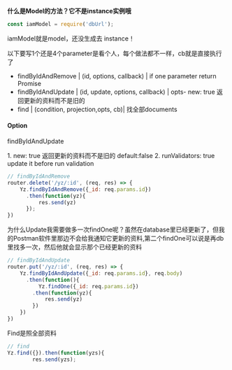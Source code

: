 <b>什么是Model的方法？它不是instance实例哦</b>

``` javascript
const iamModel = require('dbUrl');
```
<p>iamModel就是model，还没生成去 instance！</p>
<p>以下要写1个还是4个parameter是看个人，每个做法都不一样，cb就是直接执行了</p>

* findByIdAndRemove | (id, options, callback)         | if one parameter return Promise 
* findByIdAndUpdate | (id, update, options, callback) | opts- new: true 返回更新的资料而不是旧的
* find              | (condition, projection,opts, cb)| 找全部documents


#### Option
<p>findByIdAndUpdate</p>
1. new: true 返回更新的资料而不是旧的  default:false
2. runValidators: true update it before run validation

``` javascript
// findByIdAndRemove
router.delete('/yz/:id', (req, res) => {
    Yz.findByIdAndRemove({_id: req.params.id})
      .then(function(yz){
          res.send(yz)
      });
})
```
<p>为什么Update我需要做多一次findOne呢？虽然在database里已经更新了，但我的Postman软件里那边不会给我通知它更新的资料,第二个findOne可以说是再db里找多一次，然后他就会显示那个已经更新的资料</p>

``` javascript 
// findByIdAndUpdate
router.put('/yz/:id', (req, res) => {
    Yz.findByIdAndUpdate({_id: req.params.id}, req.body)
      .then(function(){
          Yz.findOne({_id: req.params.id})
        .then(function(yz){
            res.send(yz)
        })
    })
})
```
<p>Find是照全部资料</p>

``` javascript 
// find
Yz.find({}).then(function(yzs){
        res.send(yzs);
 ```




